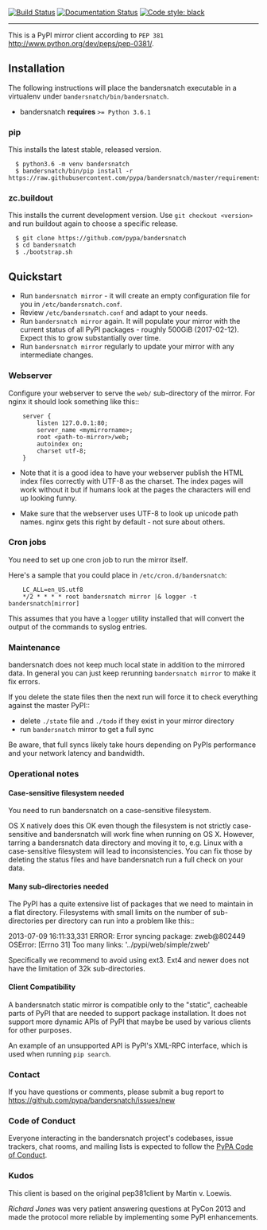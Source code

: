 [![Build Status](https://travis-ci.org/pypa/bandersnatch.svg?branch=master)](https://travis-ci.org/pypa/bandersnatch)
[![Documentation Status](https://readthedocs.org/projects/bandersnatch/badge/?version=latest)](http://bandersnatch.readthedocs.io/en/latest/?badge=latest)
[![Code style: black](https://img.shields.io/badge/code%20style-black-000000.svg)](https://github.com/ambv/black)

----

This is a PyPI mirror client according to `PEP 381`
http://www.python.org/dev/peps/pep-0381/.

## Installation

The following instructions will place the bandersnatch executable in a
virtualenv under `bandersnatch/bin/bandersnatch`.

- bandersnatch **requires** `>= Python 3.6.1`


### pip

This installs the latest stable, released version.

```
  $ python3.6 -m venv bandersnatch
  $ bandersnatch/bin/pip install -r https://raw.githubusercontent.com/pypa/bandersnatch/master/requirements.txt
```

### zc.buildout

This installs the current development version. Use `git checkout <version>` and run
buildout again to choose a specific release.

```
  $ git clone https://github.com/pypa/bandersnatch
  $ cd bandersnatch
  $ ./bootstrap.sh
```

## Quickstart

* Run ``bandersnatch mirror`` - it will create an empty configuration file
  for you in ``/etc/bandersnatch.conf``.
* Review ``/etc/bandersnatch.conf`` and adapt to your needs.
* Run ``bandersnatch mirror`` again. It will populate your mirror with the
  current status of all PyPI packages - roughly 500GiB (2017-02-12).
  Expect this to grow substantially over time.
* Run ``bandersnatch mirror`` regularly to update your mirror with any
  intermediate changes.

### Webserver

Configure your webserver to serve the ``web/`` sub-directory of the mirror.
For nginx it should look something like this::

```
    server {
        listen 127.0.0.1:80;
        server_name <mymirrorname>;
        root <path-to-mirror>/web;
        autoindex on;
        charset utf-8;
    }
```

* Note that it is a good idea to have your webserver publish the HTML index
  files correctly with UTF-8 as the charset. The index pages will work without
  it but if humans look at the pages the characters will end up looking funny.

* Make sure that the webserver uses UTF-8 to look up unicode path names. nginx
  gets this right by default - not sure about others.


### Cron jobs

You need to set up one cron job to run the mirror itself.

Here's a sample that you could place in `/etc/cron.d/bandersnatch`:

```
    LC_ALL=en_US.utf8
    */2 * * * * root bandersnatch mirror |& logger -t bandersnatch[mirror]
```

This assumes that you have a ``logger`` utility installed that will convert the
output of the commands to syslog entries.


### Maintenance

bandersnatch does not keep much local state in addition to the mirrored data.
In general you can just keep rerunning `bandersnatch mirror` to make it fix
errors.

If you delete the state files then the next run will force it to check
everything against the master PyPI::

* delete `./state` file and `./todo` if they exist in your mirror directory
* run `bandersnatch` mirror to get a full sync

Be aware, that full syncs likely take hours depending on PyPIs performance and
your network latency and bandwidth.

### Operational notes

#### Case-sensitive filesystem needed

You need to run bandersnatch on a case-sensitive filesystem.

OS X natively does this OK even though the filesystem is not strictly
case-sensitive and bandersnatch will work fine when running on OS X. However,
tarring a bandersnatch data directory and moving it to, e.g. Linux with a
case-sensitive filesystem will lead to inconsistencies. You can fix those by
deleting the status files and have bandersnatch run a full check on your data.

#### Many sub-directories needed

The PyPI has a quite extensive list of packages that we need to maintain in a
flat directory. Filesystems with small limits on the number of sub-directories
per directory can run into a problem like this::

  2013-07-09 16:11:33,331 ERROR: Error syncing package: zweb@802449
  OSError: [Errno 31] Too many links: '../pypi/web/simple/zweb'

Specifically we recommend to avoid using ext3. Ext4 and newer does not have the
limitation of 32k sub-directories.

#### Client Compatibility

A bandersnatch static mirror is compatible only to the "static",  cacheable
parts of PyPI that are needed to support package installation. It does not
support more dynamic APIs of PyPI that maybe be used by various clients for
other purposes.

An example of an unsupported API is PyPI's XML-RPC interface, which is used
when running `pip search`.

### Contact

If you have questions or comments, please submit a bug report to
https://github.com/pypa/bandersnatch/issues/new

### Code of Conduct

Everyone interacting in the bandersnatch project's codebases, issue trackers,
chat rooms, and mailing lists is expected to follow the
[PyPA Code of Conduct](https://www.pypa.io/en/latest/code-of-conduct/).


### Kudos

This client is based on the original pep381client by Martin v. Loewis.

*Richard Jones* was very patient answering questions at PyCon 2013 and made the
protocol more reliable by implementing some PyPI enhancements.
